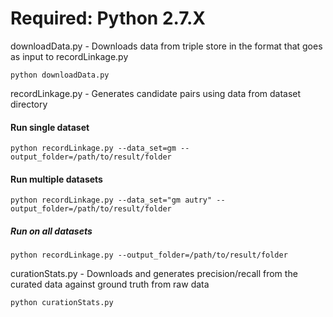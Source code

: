 # Required: Python 2.7.X 

downloadData.py - Downloads data from triple store in the format that goes as input to recordLinkage.py
```
python downloadData.py
```

recordLinkage.py - Generates candidate pairs using data from dataset directory 

#### Run single dataset
```
python recordLinkage.py --data_set=gm --output_folder=/path/to/result/folder
```
#### Run multiple datasets
```
python recordLinkage.py --data_set="gm autry" --output_folder=/path/to/result/folder
```
##### Run on all datasets
```
python recordLinkage.py --output_folder=/path/to/result/folder

```

curationStats.py - Downloads and generates precision/recall from the curated data against ground truth from raw data
```
python curationStats.py
```